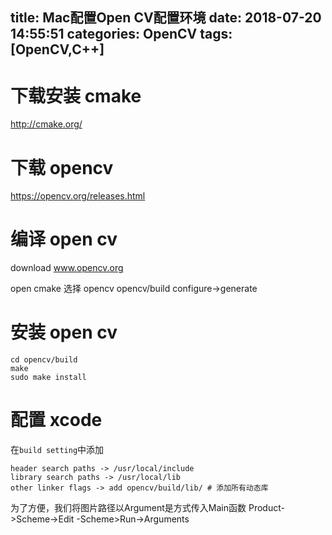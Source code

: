 title: Mac配置Open CV配置环境
date: 2018-07-20 14:55:51
categories: OpenCV
tags: [OpenCV,C++]
---
<!--more-->
# 下载安装 cmake
http://cmake.org/
# 下载 opencv
https://opencv.org/releases.html
# 编译 open cv
download www.opencv.org 

open cmake
选择 opencv opencv/build
configure->generate

# 安装 open cv
```
cd opencv/build
make
sudo make install
```

# 配置 xcode
在`build setting`中添加
```
header search paths -> /usr/local/include
library search paths -> /usr/local/lib
other linker flags -> add opencv/build/lib/ # 添加所有动态库
```

为了方便，我们将图片路径以Argument是方式传入Main函数
Product->Scheme->Edit -Scheme>Run->Arguments
